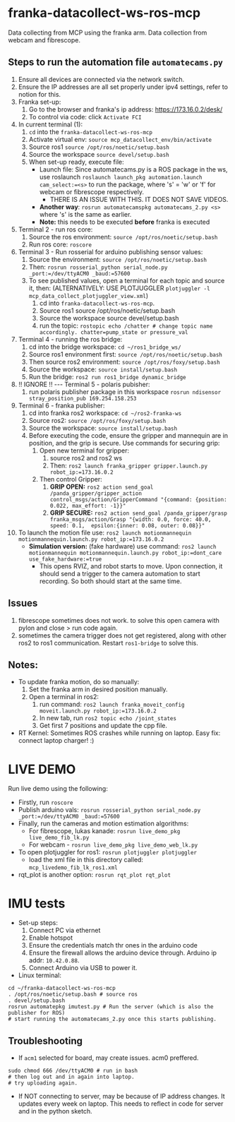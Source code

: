 # franka-datacollect-ws-ros-mcp
Data collecting from MCP using the franka arm. Data collection from webcam and fibrescope. 

## Steps to run the automation file `automatecams.py`
1. Ensure all devices are connected via the network switch.
2. Ensure the IP addresses are all set properly under ipv4 settings, refer to notion for this. 
3. Franka set-up:
   1. Go to the browser and franka's ip address: https://173.16.0.2/desk/ 
   2. To control via code: click `Activate FCI`
4. In current terminal (1):
   1. `cd` into the `franka-datacollect-ws-ros-mcp`
   2. Activate virtual env: `source mcp_datacollect_env/bin/activate`
   3. Source ros1 `source /opt/ros/noetic/setup.bash`
   4. Source the workspace `source devel/setup.bash`
   5. When set-up ready, execute file:
      - Launch file: Since automatecams.py is a ROS package in the ws, use roslaunch `roslaunch launch_pkg automation.launch cam_select:=<s>` to run the package, where 's' = 'w' or 'f' for webcam or fibrescope respectively. 
        - THERE IS AN ISSUE WITH THIS. IT DOES NOT SAVE VIDEOS. 
      - **Another way**: `rosrun automatecamspkg automatecams_2.py <s>` where 's' is the same as earlier. 
      -  **Note:** this needs to be executed **before** franka is executed
5. Terminal 2 - run ros core: 
   1. Source the ros environment: `source /opt/ros/noetic/setup.bash`
   2. Run ros core: `roscore`
6. Terminal 3 - Run rosserial for arduino publishing sensor values: 
   1. Source the environment: `source /opt/ros/noetic/setup.bash`
   2. Then: `rosrun rosserial_python serial_node.py _port:=/dev/ttyACM0 _baud:=57600`
   3. To see published values, open a terminal for each topic and source it, then: (ALTERNATIVELY: USE PLOTJUGGLER `plotjuggler -l mcp_data_collect_plotjuggler_view.xml`)
      1. cd into `franka-datacollect-ws-ros-mcp`. 
      2. Source ros1 source /opt/ros/noetic/setup.bash
      3. Source the workspace source devel/setup.bash
      4. run the topic: `rostopic echo /chatter # change topic name accordingly. chatter=pump_state or pressure_val`
7. Terminal 4 - running the ros bridge: 
   1. cd into the bridge workspace: `cd ~/ros1_bridge_ws/`
   2. Source ros1 environment first: `source /opt/ros/noetic/setup.bash`
   3. Then source ros2 environment: `source /opt/ros/foxy/setup.bash`
   4. Source the workspace: `source install/setup.bash`
   5. Run the bridge: `ros2 run ros1_bridge dynamic_bridge`
8. !! IGNORE !! --- Terminal 5 - polaris pubisher: 
   1. run polaris publisher package in this workspace `rosrun ndisensor stray_position_pub 169.254.158.253`
9.  Terminal 6 - franka publisher: 
    1.  cd into franka ros2 workspace: `cd ~/ros2-franka-ws`
    2.  Source ros2: `source /opt/ros/foxy/setup.bash`
    3.  Source the workspace: `source install/setup.bash`  
    4.  Before executing the code, ensure the gripper and mannequin are in position, and the grip is secure. Use commands for securing grip:
        1.  Open new terminal for gripper: 
            1.  source ros2 and ros2 ws
            2.  Then: `ros2 launch franka_gripper gripper.launch.py robot_ip:=173.16.0.2`
        2.  Then control Gripper: 
            1.  **GRIP OPEN:** `ros2 action send_goal /panda_gripper/gripper_action control_msgs/action/GripperCommand "{command: {position: 0.022, max_effort: -1}}"`
            2.  **GRIP SECURE:** `ros2 action send_goal /panda_gripper/grasp franka_msgs/action/Grasp "{width: 0.0, force: 40.0, speed: 0.1,  epsilon:{inner: 0.08, outer: 0.08}}"` 
10. To launch the motion file use: `ros2 launch motionmannequin motionmannequin.launch.py robot_ip:=173.16.0.2`
    - **Simulation version:** (fake hardware) use command: `ros2 launch motionmannequin motionmannequin.launch.py robot_ip:=dont_care use_fake_hardware:=true`
      - This opens RVIZ, and robot starts to move. Upon connection, it should send a trigger to the camera automation to start recording. So both should start at the same time. 

## Issues
1. fibrescope sometimes does not work. to solve this open camera with pylon and close > run code again. 
2. sometimes the camera trigger does not get registered, along with other ros2 to ros1 communication. Restart `ros1-bridge` to solve this. 

## Notes:
* To update franka motion, do so manually: 
    1. Set the franka arm in desired position manually. 
    2. Open a terminal in ros2: 
       1. run command: `ros2 launch franka_moveit_config moveit.launch.py robot_ip:=173.16.0.2`
       2. In new tab, run `ros2 topic echo /joint_states`
       3. Get first 7 positions and update the cpp file. 
* RT Kernel: Sometimes ROS crashes while running on laptop. Easy fix: connect laptop charger! :) 

# LIVE DEMO
Run live demo using the following: 
* Firstly, run `roscore`
* Publish arduino vals:  `rosrun rosserial_python serial_node.py _port:=/dev/ttyACM0 _baud:=57600` 
* Finally, run the cameras and motion estimation algorithms: 
  * For fibrescope, lukas kanade: `rosrun live_demo_pkg live_demo_fib_lk.py`
  * For webcam - `rosrun live_demo_pkg live_demo_web_lk.py`
* To open plotjuggler for ros1: `rosrun plotjuggler plotjuggler`
  * load the xml file in this directory called: `mcp_livedemo_fib_lk_ros1.xml`
* rqt_plot is another option: `rosrun rqt_plot rqt_plot`

# IMU tests
* Set-up steps: 
  1. Connect PC via ethernet
  2. Enable hotspot
  3. Ensure the credentials match thr ones in the arduino code
  4. Ensure the firewall allows the arduino device through. Arduino ip addr: `10.42.0.88`. 
  5. Connect Arduino via USB to power it. 
* Linux terminal: 
```
cd ~/franka-datacollect-ws-ros-mcp
. /opt/ros/noetic/setup.bash # source ros
. devel/setup.bash
rosrun automatepkg imutest.py # Run the server (which is also the publisher for ROS)
# start running the automatecams_2.py once this starts publishing. 

```
## Troubleshooting
* If `acm1` selected for board, may create issues. acm0 preffered. 
```
sudo chmod 666 /dev/ttyACM0 # run in bash
# then log out and in again into laptop. 
# try uploading again. 
``` 
* If NOT connecting to server, may be because of IP address changes. It updates every week on laptop. This needs to reflect in code for server and in the python sketch. 